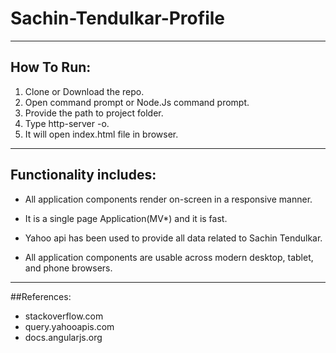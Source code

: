 # Sachin-Tendulkar-Profile

------------------------------------------------------------------------------------------------------------------------------
## How To Run:

1. Clone or Download the repo.
2. Open command prompt or Node.Js command prompt.
3. Provide the path to project folder.
4. Type http-server -o.
5. It will open index.html file in browser.

--------------------------------------------------------------------
## Functionality includes:

* All application components render on-screen in a responsive manner.

* It is a single page Application(MV*) and it is fast. 

* Yahoo api has been used to provide all data related to Sachin Tendulkar.

* All application components are usable across modern desktop, tablet, and phone  browsers.

----------------------------------------------------------------------
##References:

* stackoverflow.com
* query.yahooapis.com
* docs.angularjs.org
